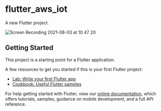 # flutter_aws_iot

A new Flutter project.

![Screen Recording 2021-08-03 at 10 47 20](https://user-images.githubusercontent.com/20411077/127956278-d6a69637-d1e4-4fda-bbc2-957486673e38.gif)


## Getting Started

This project is a starting point for a Flutter application.

A few resources to get you started if this is your first Flutter project:

- [Lab: Write your first Flutter app](https://flutter.dev/docs/get-started/codelab)
- [Cookbook: Useful Flutter samples](https://flutter.dev/docs/cookbook)

For help getting started with Flutter, view our
[online documentation](https://flutter.dev/docs), which offers tutorials,
samples, guidance on mobile development, and a full API reference.

